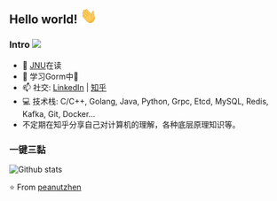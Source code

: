 ## Hello world! <img src="https://github.com/peanutzhen/peanutzhen/raw/master/gifs/Hi.gif" width="30px"></h2>

### Intro ![](https://visitor-badge.glitch.me/badge?page_id=peanutzhen.peanutzhen)

- 🔭 [JNU](https://jnu.edu.cn/)在读
- 🌱 学习Gorm中🚀
- 📫 社交: [LinkedIn](https://www.linkedin.com/in/%E6%B4%9B%E7%94%9F-%E7%94%84-41b71b18a/) | [知乎](https://www.zhihu.com/people/zhen-luo-sheng)
- 💻 技术栈: C/C++, Golang, Java, Python, Grpc, Etcd, MySQL, Redis, Kafka, Git, Docker...
- 不定期在知乎分享自己对计算机的理解，各种底层原理知识等。

### 一键三黏

![Github stats](https://github-readme-stats.vercel.app/api?username=peanutzhen&show_icons=true&hide_border=true)

⭐️ From [peanutzhen](https://github.com/peanutzhen)

